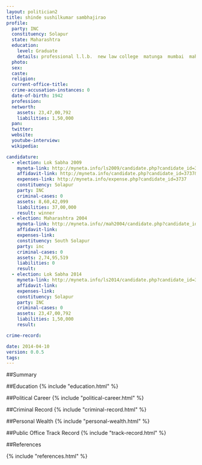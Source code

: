 ```yaml
---
layout: politician2
title: shinde sushilkumar sambhajirao
profile: 
  party: INC
  constituency: Solapur
  state: Maharashtra
  education: 
    level: Graduate
    details: professional l.l.b.  new law college  matunga  mumbai  maharashtra  bombay university  1969
  photo: 
  sex: 
  caste: 
  religion: 
  current-office-title: 
  crime-accusation-instances: 0
  date-of-birth: 1942
  profession: 
  networth: 
    assets: 23,47,00,792
    liabilities: 1,50,000
  pan: 
  twitter: 
  website: 
  youtube-interview: 
  wikipedia: 

candidature: 
  - election: Lok Sabha 2009
    myneta-link: http://myneta.info/ls2009/candidate.php?candidate_id=3737
    affidavit-link: http://myneta.info/candidate.php?candidate_id=3737&scan=original
    expenses-link: http://myneta.info/expense.php?candidate_id=3737
    constituency: Solapur 
    party: INC
    criminal-cases: 0
    assets: 8,60,42,099
    liabilities: 37,00,000
    result: winner 
  - election: Maharashtra 2004
    myneta-link: http://myneta.info//mah2004/candidate.php?candidate_id=215
    affidavit-link: 
    expenses-link: 
    constituency: South Solapur 
    party: inc
    criminal-cases: 0
    assets: 2,74,95,519
    liabilities: 0
    result:  
  - election: Lok Sabha 2014
    myneta-link: http://myneta.info/ls2014/candidate.php?candidate_id=3693
    affidavit-link: 
    expenses-link: 
    constituency: Solapur 
    party: INC
    criminal-cases: 0
    assets: 23,47,00,792
    liabilities: 1,50,000
    result:  

crime-record: 

date: 2014-04-10
version: 0.0.5
tags: 
---
```


##Summary


##Education
{% include "education.html" %}


##Political Career
{% include "political-career.html" %}


##Criminal Record
{% include "criminal-record.html" %}


##Personal Wealth
{% include "personal-wealth.html" %}


##Public Office Track Record
{% include "track-record.html" %}


##References


{% include "references.html" %}
